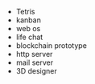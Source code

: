 - Tetris
- kanban
- web os
- life chat
- blockchain prototype
- http server
- mail server
- 3D designer

